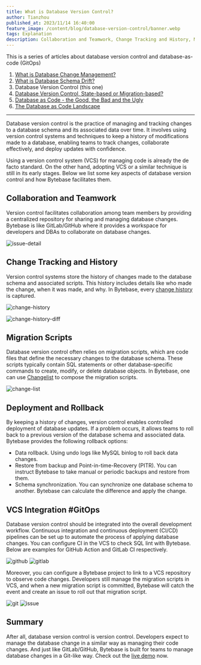 ```yaml
---
title: What is Database Version Control?
author: Tianzhou
published_at: 2023/11/14 16:40:00
feature_image: /content/blog/database-version-control/banner.webp
tags: Explanation
description: Collaboration and Teamwork, Change Tracking and History, Migration Scripts, Branching and Merging, Deployment and Rollback, VCS Integration GitOps are key aspects of database version control
---
```


This is a series of articles about database version control and database-as-code (GitOps)

1. [What is Database Change Management?](/blog/what-is-database-change-management)
1. [What is Database Schema Drift?](/blog/what-is-database-schema-drift)
1. Database Version Control (this one)
1. [Database Version Control, State-based or Migration-based?](/blog/database-version-control-state-based-vs-migration-based)
1. [Database as Code - the Good, the Bad and the Ugly](/blog/database-as-code)
1. [The Database as Code Landscape](/blog/database-as-code-landscape)

---

Database version control is the practice of managing and tracking changes to a database schema and its associated data over time. It involves using version control systems and techniques to keep a history of modifications made to a database, enabling teams to track changes, collaborate effectively, and deploy updates with confidence.

Using a version control system (VCS) for managing code is already the de facto standard. On the other hand, adopting VCS or a similar technique is still in its early stages. Below we list some key aspects of database version control and how Bytebase facilitates them.

## Collaboration and Teamwork

Version control facilitates collaboration among team members by providing a centralized repository for sharing and managing database changes. Bytebase is like GitLab/GitHub where it provides a workspace for developers and DBAs to collaborate on database changes.

![issue-detail](/content/blog/database-version-control/issue-detail.webp)

## Change Tracking and History

Version control systems store the history of changes made to the database schema and associated scripts. This history includes details like who made the change, when it was made, and why. In Bytebase, every [change history](/docs/change-database/change-workflow/#migration-history) is captured.

![change-history](/content/blog/database-version-control/change-history.webp)

![change-history-diff](/content/blog/database-version-control/change-history-diff.webp)

## Migration Scripts

Database version control often relies on migration scripts, which are code files that define the necessary changes to the database schema. These scripts typically contain SQL statements or other database-specific commands to create, modify, or delete database objects. In Bytebase, one can use [Changelist](/docs/changelist/) to compose the migration scripts.

![change-list](/content/blog/database-version-control/changelist.webp)

## Deployment and Rollback

By keeping a history of changes, version control enables controlled deployment of database updates. If a problem occurs, it allows teams to roll back to a previous version of the database schema and associated data. Bytebase provides the following rollback options:

- Data rollback. Using undo logs like MySQL binlog to roll back data changes.
- Restore from backup and Point-in-time-Recovery (PITR). You can instruct Bytebase to take manual or periodic backups and restore from them.
- Schema synchronization. You can synchronize one database schema to another. Bytebase can calculate the difference and apply the change.

## VCS Integration #GitOps

Database version control should be integrated into the overall development workflow. Continuous integration and continuous deployment (CI/CD) pipelines can be set up to automate the process of applying database changes.
You can configure CI in the VCS to check SQL lint with Bytebase. Below are examples for GitHub Action and GitLab CI respectively.

![github](/content/blog/database-version-control/github-action.webp)
![gitlab](/content/blog/database-version-control/gitlab-ci.webp)

Moreover, you can configure a Bytebase project to link to a VCS repository to observe code changes. Developers still manage the migration scripts in VCS, and when a new migration script is committed, Bytebase will catch the event and create an issue to roll out that migration script.

![git](/content/blog/database-version-control/git-commit.webp)
![issue](/content/blog/database-version-control/git-commit-triggered-issue.webp)

## Summary

After all, database version control is version control. Developers expect to manage the database change in a similar way as managing their code changes. And just like GitLab/GitHub, Bytebase is built for teams to manage database changes in a Git-like way. Check out the [live demo](/view-live-demo/?source=blog) now.
